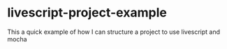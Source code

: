 livescript-project-example
==========================

This a quick example of how I can structure a project to use livescript and mocha
